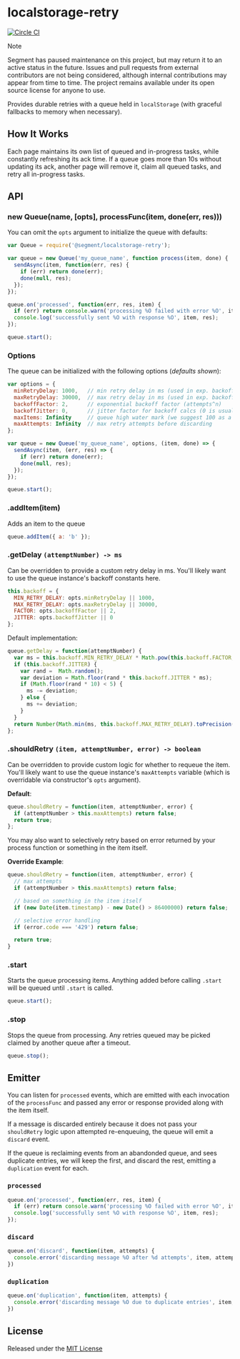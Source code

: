 
# localstorage-retry
[![Circle CI](https://circleci.com/gh/segmentio/localstorage-retry.svg?style=shield&circle-token=26daea4c3c8e5645f15841fdda51f14386bc5302)](https://circleci.com/gh/segmentio/localstorage-retry)

> [!NOTE]
> Segment has paused maintenance on this project, but may return it to an active status in the future. Issues and pull requests from external contributors are not being considered, although internal contributions may appear from time to time. The project remains available under its open source license for anyone to use.

Provides durable retries with a queue held in `localStorage` (with graceful fallbacks to memory when necessary).

## How It Works

Each page maintains its own list of queued and in-progress tasks, while constantly refreshing its ack time. If a queue goes more than 10s without updating its ack, another page will remove it, claim all queued tasks, and retry all in-progress tasks.

## API

### new Queue(name, [opts], processFunc(item, done(err, res)))

You can omit the `opts` argument to initialize the queue with defaults:

```javascript
var Queue = require('@segment/localstorage-retry');

var queue = new Queue('my_queue_name', function process(item, done) {
  sendAsync(item, function(err, res) {
    if (err) return done(err);
    done(null, res);
  });
});

queue.on('processed', function(err, res, item) {
  if (err) return console.warn('processing %O failed with error %O', item, err);
  console.log('successfully sent %O with response %O', item, res);
});

queue.start();
```

### Options

The queue can be initialized with the following options (*defaults shown*):

```js
var options = {
  minRetryDelay: 1000,   // min retry delay in ms (used in exp. backoff calcs)
  maxRetryDelay: 30000,  // max retry delay in ms (used in exp. backoff calcs)
  backoffFactor: 2,      // exponential backoff factor (attempts^n)
  backoffJitter: 0,      // jitter factor for backoff calcs (0 is usually fine)
  maxItems: Infinity     // queue high water mark (we suggest 100 as a max)
  maxAttempts: Infinity  // max retry attempts before discarding
};

var queue = new Queue('my_queue_name', options, (item, done) => {
  sendAsync(item, (err, res) => {
    if (err) return done(err);
    done(null, res);
  });
});

queue.start();
```

### .addItem(item)

Adds an item to the queue

```javascript
queue.addItem({ a: 'b' });
```

### .getDelay `(attemptNumber) -> ms`

Can be overridden to provide a custom retry delay in ms. You'll likely want to use the queue instance's backoff constants here.

```js
this.backoff = {
  MIN_RETRY_DELAY: opts.minRetryDelay || 1000,
  MAX_RETRY_DELAY: opts.maxRetryDelay || 30000,
  FACTOR: opts.backoffFactor || 2,
  JITTER: opts.backoffJitter || 0
};
```

Default implementation:

```javascript
queue.getDelay = function(attemptNumber) {
  var ms = this.backoff.MIN_RETRY_DELAY * Math.pow(this.backoff.FACTOR, attemptNumber);
  if (this.backoff.JITTER) {
    var rand =  Math.random();
    var deviation = Math.floor(rand * this.backoff.JITTER * ms);
    if (Math.floor(rand * 10) < 5) {
      ms -= deviation;
    } else {
      ms += deviation;
    }
  }
  return Number(Math.min(ms, this.backoff.MAX_RETRY_DELAY).toPrecision(1));
};
```

### .shouldRetry `(item, attemptNumber, error) -> boolean`

Can be overridden to provide custom logic for whether to requeue the item. You'll likely want to use the queue instance's `maxAttempts` variable (which is overridable via constructor's `opts` argument).

**Default**:
```js
queue.shouldRetry = function(item, attemptNumber, error) {
  if (attemptNumber > this.maxAttempts) return false;
  return true;
};
```

You may also want to selectively retry based on error returned by your process function or something in the item itself.

**Override Example**:
```javascript
queue.shouldRetry = function(item, attemptNumber, error) {
  // max attempts
  if (attemptNumber > this.maxAttempts) return false;

  // based on something in the item itself
  if (new Date(item.timestamp) - new Date() > 86400000) return false;

  // selective error handling
  if (error.code === '429') return false;

  return true;
}
```

### .start

Starts the queue processing items. Anything added before calling `.start` will be queued until `.start` is called.

```javascript
queue.start();
```

### .stop

Stops the queue from processing. Any retries queued may be picked claimed by another queue after a timeout.

```javascript
queue.stop();
```

## Emitter

You can listen for `processed` events, which are emitted with each invocation of the `processFunc` and passed any error or response provided along with the item itself.

If a message is discarded entirely because it does not pass your `shouldRetry` logic upon attempted re-enqueuing, the queue will emit a `discard` event.

If the queue is reclaiming events from an abandonded queue, and sees duplicate entries, we will keep the first, and discard the rest, emitting a `duplication` event for each.

### `processed`

```javascript
queue.on('processed', function(err, res, item) {
  if (err) return console.warn('processing %O failed with error %O', item, err);
  console.log('successfully sent %O with response %O', item, res);
});
```

### `discard`

```javascript
queue.on('discard', function(item, attempts) {
  console.error('discarding message %O after %d attempts', item, attempts);
})
```

### `duplication`

```javascript
queue.on('duplication', function(item, attempts) {
  console.error('discarding message %O due to duplicate entries', item, attempts);
})
```

## License

Released under the [MIT License](LICENSE)
